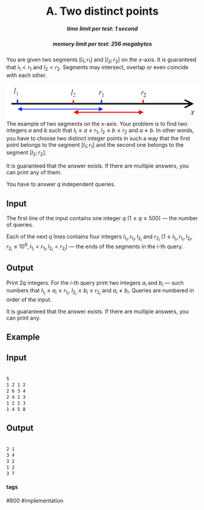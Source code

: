 <h1 style='text-align: center;'> A. Two distinct points</h1>

<h5 style='text-align: center;'>time limit per test: 1 second</h5>
<h5 style='text-align: center;'>memory limit per test: 256 megabytes</h5>

You are given two segments $[l_1; r_1]$ and $[l_2; r_2]$ on the $x$-axis. It is guaranteed that $l_1 < r_1$ and $l_2 < r_2$. Segments may intersect, overlap or even coincide with each other.

 ![](images/c3a433fa29da1724df32d2c206224226db476ee6.png) The example of two segments on the $x$-axis. Your problem is to find two integers $a$ and $b$ such that $l_1 \le a \le r_1$, $l_2 \le b \le r_2$ and $a \ne b$. In other words, you have to choose two distinct integer points in such a way that the first point belongs to the segment $[l_1; r_1]$ and the second one belongs to the segment $[l_2; r_2]$.

It is guaranteed that the answer exists. If there are multiple answers, you can print any of them.

You have to answer $q$ independent queries.

## Input

The first line of the input contains one integer $q$ ($1 \le q \le 500$) — the number of queries.

Each of the next $q$ lines contains four integers $l_{1_i}, r_{1_i}, l_{2_i}$ and $r_{2_i}$ ($1 \le l_{1_i}, r_{1_i}, l_{2_i}, r_{2_i} \le 10^9, l_{1_i} < r_{1_i}, l_{2_i} < r_{2_i}$) — the ends of the segments in the $i$-th query.

## Output

Print $2q$ integers. For the $i$-th query print two integers $a_i$ and $b_i$ — such numbers that $l_{1_i} \le a_i \le r_{1_i}$, $l_{2_i} \le b_i \le r_{2_i}$ and $a_i \ne b_i$. Queries are numbered in order of the input.

It is guaranteed that the answer exists. If there are multiple answers, you can print any.

## Example

## Input


```

5
1 2 1 2
2 6 3 4
2 4 1 3
1 2 1 3
1 4 5 8

```
## Output


```

2 1
3 4
3 2
1 2
3 7

```


#### tags 

#800 #implementation 